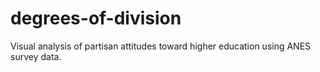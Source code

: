 # degrees-of-division
Visual analysis of partisan attitudes toward higher education using ANES survey data.
